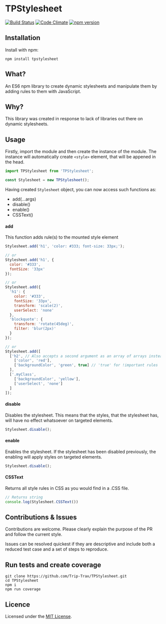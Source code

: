 # TPStylesheet
[![Build Status](https://travis-ci.org/Trip-Trax/TPStylesheet.svg)](https://travis-ci.org/Trip-Trax/TPStylesheet)
[![Code Climate](https://codeclimate.com/github/Trip-Trax/TPStylesheet/badges/gpa.svg)](https://codeclimate.com/github/Trip-Trax/TPStylesheet)
[![npm version](https://badge.fury.io/js/tpstylesheet.svg)](https://badge.fury.io/js/tpstylesheet)

## Installation
Install with npm:

    npm install tpstylesheet

## What?
An ES6 npm library to create dynamic stylesheets and manipulate them by adding rules to them with JavaScript.

## Why?
This library was created in response to lack of libraries out there on dynamic stylesheets.

## Usage
Firstly, import the module and then create the instance of the module.
The instance will automatically create `<style>` element, that will be appened in the head.
```javascript
import TPStylesheet from 'TPStylesheet';

const Stylesheet = new TPStylesheet();
```

Having created `Stylesheet` object, you can now access such functions as:
* add(...args)
* disable()
* enable()
* CSSText()

#### add
This function adds rule(s) to the mounted style element
```javascript
Stylesheet.add('h1', 'color: #333; font-size: 33px;');

// or
Stylesheet.add('h1', {
  color: '#333',
  fontSize: '33px'
});

// or
Stylesheet.add({
  'h1': {
    color: '#333',
    fontSize: '33px',
    transform: 'scale(2)',
    userSelect: 'none'
  },
  'blockquote': {
    transform: 'rotate(45deg)',
    filter: 'blur(2px)'
  }
});

// or
Stylesheet.add([
  ['h2', // Also accepts a second argument as an array of arrays instead
    ['color', 'red'],
    ['backgroundColor', 'green', true] // 'true' for !important rules
  ],
  ['.myClass',
    ['backgroundColor', 'yellow'],
    ['userSelect', 'none']
  ]
]);
```

#### disable
Disables the stylesheet. This means that the styles, that the stylesheet has, will have no effect whatsoever on targeted elements.
```javascript
Stylesheet.disable();
```

#### enable
Enables the stylesheet. If the stylesheet has been disabled previously, the enabling will apply styles on targeted elements.
```javascript
Stylesheet.disable();
```

#### CSSText
Returns all style rules in CSS as you would find in a .CSS file.
```javascript
// Returns string
console.log(Stylesheet.CSSText())
```

## Contributions & Issues
Contributions are welcome. Please clearly explain the purpose of the PR and follow the current style.

Issues can be resolved quickest if they are descriptive and include both a reduced test case and a set of steps to reproduce.

## Run tests and create coverage
    git clone https://github.com/Trip-Trax/TPStylesheet.git
    cd TPStylesheet
    npm i
    npm run coverage

## Licence
Licensed under the [MIT License](LICENSE).
